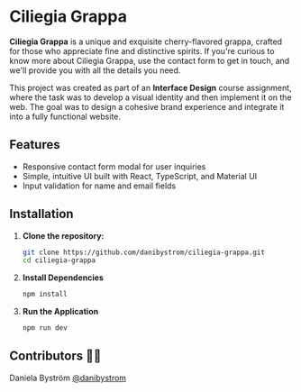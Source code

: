 # Ciliegia Grappa

**Ciliegia Grappa** is a unique and exquisite cherry-flavored grappa, crafted for those who appreciate fine and distinctive spirits. If you're curious to know more about Ciliegia Grappa, use the contact form to get in touch, and we'll provide you with all the details you need.

This project was created as part of an **Interface Design** course assignment, where the task was to develop a visual identity and then implement it on the web. The goal was to design a cohesive brand experience and integrate it into a fully functional website.

## Features

- Responsive contact form modal for user inquiries
- Simple, intuitive UI built with React, TypeScript, and Material UI
- Input validation for name and email fields

## Installation

1. **Clone the repository:**

   ```bash
   git clone https://github.com/danibystrom/ciliegia-grappa.git
   cd ciliegia-grappa

   ```

2. **Install Dependencies**

   ```bash
   npm install
   ```

3. **Run the Application**

   ```bash
   npm run dev
   ```

## Contributors 💪🏼
  Daniela Byström [@danibystrom](https://github.com/danibystrom)